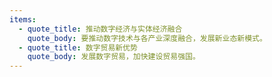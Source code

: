 ```yaml
---
items:
  - quote_title: 推动数字经济与实体经济融合
    quote_body: 要推动数字技术与各产业深度融合，发展新业态新模式。
  - quote_title: 数字贸易新优势
    quote_body: 发展数字贸易，加快建设贸易强国。
---
```

